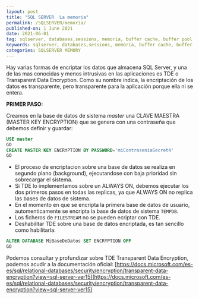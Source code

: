 ```yaml
---
layout: post
title: "SQL SERVER  La memoria"
permalink: /SQLSERVER/memoria/
published-on: 1 June 2021
date: 2021-06-01
tag: sqlserver, databases,sessions, memoria, buffer cache, buffer pool
keywords: sqlserver, databases,sessions, memoria, buffer cache, buffer pool
categories: SQLSERVER MEMORY
---
```


Hay varias formas de encriptar los datos que almacena SQL Server, y una de las mas conocidas y menos intrusivas en las aplicaciones es TDE o Transparent Data Encryption. Como su nombre indica, la encriptación de los datos es transparente, pero transparente para la aplicación porque ella ni se entera. 

**PRIMER PASO:**

Creamos en la base de datos de sistema *master* una CLAVE MAESTRA (MASTER KEY ENCRYPTION) que se genera con una contraseña que debemos definir y guardar:
```sql
USE master
GO
CREATE MASTER KEY ENCRYPTION BY PASSWORD='miContraseniaSecret4'
GO
```

- El proceso de encriptacion sobre una base de datos se realiza en segundo plano (background), ejecutandose con baja prioridad sin sobrecargar el sistema.
- Si TDE lo implementamos sobre un ALWAYS ON, debemos ejecutar los dos primeros pasos en todas las replicas, ya que ALWAYS ON no replica las bases de datos de sistema.
- En el momento en que se encripta la primera base de datos de usuario, automenticamente se encripta la base de datos de sistema `TEMPDB`.
- Los ficheros de `FILESTREAM` no se pueden ecriptar con TDE.
- Deshabilitar TDE sobre una base de datos encriptada, es tan sencillo como habilitarla:
```sql
ALTER DATABASE MiBaseDeDatos SET ENCRYPTION OFF
GO
```



Podemos consultar y profundizar sobre TDE Transparent Data Encryption, podemos acudir a la documentación oficial:
[https://docs.microsoft.com/es-es/sql/relational-databases/security/encryption/transparent-data-encryption?view=sql-server-ver15](https://docs.microsoft.com/es-es/sql/relational-databases/security/encryption/transparent-data-encryption?view=sql-server-ver15)
